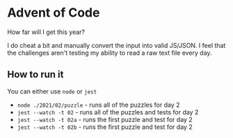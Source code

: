 # Advent of Code

How far will I get this year?

I do cheat a bit and manually convert the input into valid JS/JSON. I feel that
the challenges aren't testing my ability to read a raw text file every day.

## How to run it

You can either use `node` or `jest`

- `node ./2021/02/puzzle` - runs all of the puzzles for day 2
- `jest --watch -t 02` - runs all of the puzzles and tests for day 2
- `jest --watch -t 02a` - runs the first puzzle and test for day 2
- `jest --watch -t 02b` - runs the first puzzle and test for day 2
